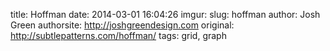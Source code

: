 title: Hoffman
date: 2014-03-01 16:04:26
imgur: 
slug: hoffman
author: Josh Green
authorsite: http://joshgreendesign.com
original: http://subtlepatterns.com/hoffman/
tags: grid, graph
